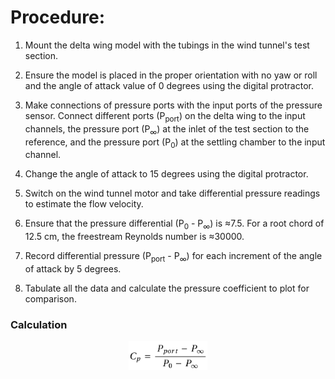 # Procedure:
1. Mount the delta wing model with the tubings in the wind tunnel's test section. 

2. Ensure the model is placed in the proper orientation with no yaw or roll and the angle of attack value of 0 degrees using the digital protractor.

3. Make connections of pressure ports with the input ports of the pressure sensor. Connect different ports (P<sub>port</sub>) on the delta wing to the input channels, the pressure port (P<sub>∞</sub>) at the inlet of the test section to the reference, and the pressure port (P<sub>0</sub>) at the settling chamber to the input channel. 

4. Change the angle of attack to 15 degrees using the digital protractor.

5. Switch on the wind tunnel motor and take differential pressure readings to estimate the flow velocity. 

6. Ensure that the pressure differential (P<sub>0</sub> - P<sub>∞</sub>) is ≈7.5. For a root chord of 12.5 cm, the freestream Reynolds number is ≈30000.

7. Record differential pressure (P<sub>port</sub> - P<sub>∞</sub>) for each increment of the angle of attack by 5 degrees.

8. Tabulate all the data and calculate the pressure coefficient to plot for comparison.

### Calculation


<center>
<img src="./images/Eq1.png" style="width:25%;">
</center>
